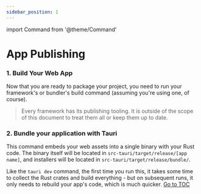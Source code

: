 ```yaml
---
sidebar_position: 1
---
```


import Command from '@theme/Command'

# App Publishing

### 1. Build Your Web App

Now that you are ready to package your project, you need to run your framework's or bundler's build command (assuming you're using one, of course).

<blockquote>

Every framework has its publishing tooling. It is outside of the scope of this document to treat them all or keep them up to date.

</blockquote>

### 2. Bundle your application with Tauri

<Command name=build />

This command embeds your web assets into a single binary with your Rust code. The binary itself will be located in `src-tauri/target/release/[app name]`, and installers will be located in `src-tauri/target/release/bundle/`.

Like the `tauri dev` command, the first time you run this, it takes some time to collect the Rust crates and build everything - but on subsequent runs, it only needs to rebuild your app's code, which is much quicker.
<span style='float: footnote;'><a href="../../index.html#toc">Go to TOC</a></span>
